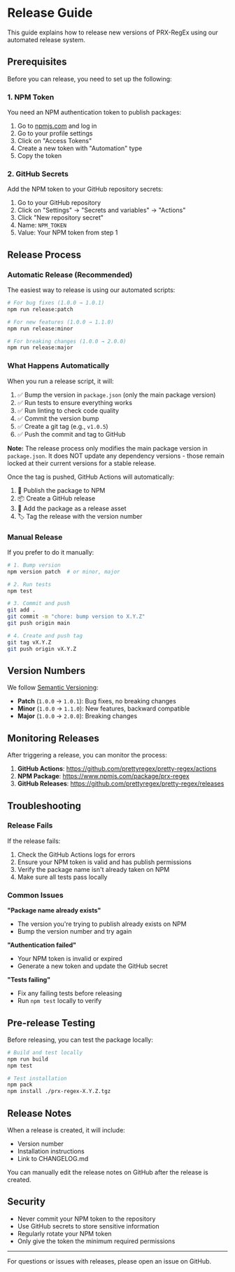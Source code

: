 # Release Guide

This guide explains how to release new versions of PRX-RegEx using our automated release system.

## Prerequisites

Before you can release, you need to set up the following:

### 1. NPM Token
You need an NPM authentication token to publish packages:

1. Go to [npmjs.com](https://www.npmjs.com) and log in
2. Go to your profile settings
3. Click on "Access Tokens"
4. Create a new token with "Automation" type
5. Copy the token

### 2. GitHub Secrets
Add the NPM token to your GitHub repository secrets:

1. Go to your GitHub repository
2. Click on "Settings" → "Secrets and variables" → "Actions"
3. Click "New repository secret"
4. Name: `NPM_TOKEN`
5. Value: Your NPM token from step 1

## Release Process

### Automatic Release (Recommended)

The easiest way to release is using our automated scripts:

```bash
# For bug fixes (1.0.0 → 1.0.1)
npm run release:patch

# For new features (1.0.0 → 1.1.0)
npm run release:minor

# For breaking changes (1.0.0 → 2.0.0)
npm run release:major
```

### What Happens Automatically

When you run a release script, it will:

1. ✅ Bump the version in `package.json` (only the main package version)
2. ✅ Run tests to ensure everything works
3. ✅ Run linting to check code quality
4. ✅ Commit the version bump
5. ✅ Create a git tag (e.g., `v1.0.5`)
6. ✅ Push the commit and tag to GitHub

**Note:** The release process only modifies the main package version in `package.json`. It does NOT update any dependency versions - those remain locked at their current versions for a stable release.

Once the tag is pushed, GitHub Actions will automatically:

1. 🚀 Publish the package to NPM
2. 📦 Create a GitHub release
3. 📁 Add the package as a release asset
4. 🏷️ Tag the release with the version number

### Manual Release

If you prefer to do it manually:

```bash
# 1. Bump version
npm version patch  # or minor, major

# 2. Run tests
npm test

# 3. Commit and push
git add .
git commit -m "chore: bump version to X.Y.Z"
git push origin main

# 4. Create and push tag
git tag vX.Y.Z
git push origin vX.Y.Z
```

## Version Numbers

We follow [Semantic Versioning](https://semver.org/):

- **Patch** (`1.0.0` → `1.0.1`): Bug fixes, no breaking changes
- **Minor** (`1.0.0` → `1.1.0`): New features, backward compatible
- **Major** (`1.0.0` → `2.0.0`): Breaking changes

## Monitoring Releases

After triggering a release, you can monitor the process:

1. **GitHub Actions**: https://github.com/prettyregex/pretty-regex/actions
2. **NPM Package**: https://www.npmjs.com/package/prx-regex
3. **GitHub Releases**: https://github.com/prettyregex/pretty-regex/releases

## Troubleshooting

### Release Fails

If the release fails:

1. Check the GitHub Actions logs for errors
2. Ensure your NPM token is valid and has publish permissions
3. Verify the package name isn't already taken on NPM
4. Make sure all tests pass locally

### Common Issues

**"Package name already exists"**
- The version you're trying to publish already exists on NPM
- Bump the version number and try again

**"Authentication failed"**
- Your NPM token is invalid or expired
- Generate a new token and update the GitHub secret

**"Tests failing"**
- Fix any failing tests before releasing
- Run `npm test` locally to verify

## Pre-release Testing

Before releasing, you can test the package locally:

```bash
# Build and test locally
npm run build
npm test

# Test installation
npm pack
npm install ./prx-regex-X.Y.Z.tgz
```

## Release Notes

When a release is created, it will include:

- Version number
- Installation instructions
- Link to CHANGELOG.md

You can manually edit the release notes on GitHub after the release is created.

## Security

- Never commit your NPM token to the repository
- Use GitHub secrets to store sensitive information
- Regularly rotate your NPM token
- Only give the token the minimum required permissions

---

For questions or issues with releases, please open an issue on GitHub. 